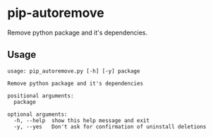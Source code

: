 # pip-autoremove

Remove python package and it's dependencies.

## Usage

```
usage: pip_autoremove.py [-h] [-y] package

Remove python package and it's dependencies

positional arguments:
  package

optional arguments:
  -h, --help  show this help message and exit
  -y, --yes   Don't ask for confirmation of uninstall deletions
```
